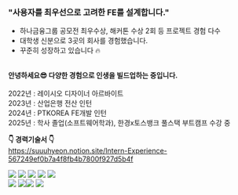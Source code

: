 ### "사용자를 최우선으로 고려한 FE를 설계합니다."
  - 하나금융그룹 공모전 최우수상, 해커톤 수상 2회 등 프로젝트 경험 다수<br>
  - 대학생 신분으로 3곳의 회사를 경험했습니다.
  - 꾸준히 성장하고 있습니다 🔥<br/><br/>

**안녕하세요😎 다양한 경험으로 인생을 빌드업하는 중입니다.<br><br>**
2022년 : 레이시오 디자이너 아르바이트<br>
2023년 : 산업은행 전산 인턴<br>
2024년 : PTKOREA FE개발 인턴<br>
2025년 : 학사 졸업(소프트웨어학과), 한경x토스뱅크 풀스택 부트캠프 수강 중<br>

**👇 경력기술서 👇**<br/>
https://suuuhyeon.notion.site/Intern-Experience-567249ef0b7a4f8fb4b7800f927d5b4f

<img src="https://img.shields.io/badge/react-61DAFB?style=for-the-badge&logo=react&logoColor=black"> <img src="https://img.shields.io/badge/typescript-3779AF?style=for-the-badge&logo=typescript&logoColor=black"> <img src="https://img.shields.io/badge/html5-E34F26?style=for-the-badge&logo=html5&logoColor=white"> <img src="https://img.shields.io/badge/css-1572B6?style=for-the-badge&logo=css3&logoColor=white"> <img src="https://img.shields.io/badge/javascript-F7DF1E?style=for-the-badge&logo=javascript&logoColor=black"><br/>
<img src="https://img.shields.io/badge/jquery-0769AD?style=for-the-badge&logo=jquery&logoColor=white"> <img src="https://img.shields.io/badge/node.js-339933?style=for-the-badge&logo=Node.js&logoColor=white"><img src="https://img.shields.io/badge/github-181717?style=for-the-badge&logo=github&logoColor=white">
  <img src="https://img.shields.io/badge/git-F05032?style=for-the-badge&logo=git&logoColor=white">
